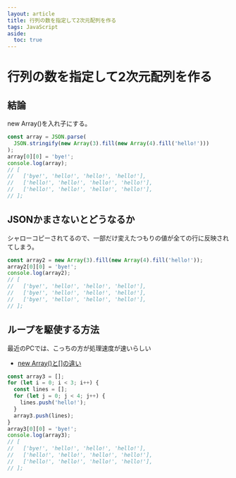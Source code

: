 ```yaml
---
layout: article
title: 行列の数を指定して2次元配列を作る
tags: JavaScript
aside:
  toc: true
---
```



 # 行列の数を指定して2次元配列を作る

## 結論

new Array()を入れ子にする。

```js
const array = JSON.parse(
  JSON.stringify(new Array(3).fill(new Array(4).fill('hello!')))
);
array[0][0] = 'bye!';
console.log(array);
// [
//   ['bye!', 'hello!', 'hello!', 'hello!'],
//   ['hello!', 'hello!', 'hello!', 'hello!'],
//   ['hello!', 'hello!', 'hello!', 'hello!'],
// ];

```


## JSONかまさないとどうなるか

シャローコピーされてるので、一部だけ変えたつもりの値が全ての行に反映されてしまう。

```js
const array2 = new Array(3).fill(new Array(4).fill('hello!'));
array2[0][0] = 'bye!';
console.log(array2);
// [
//   ['bye!', 'hello!', 'hello!', 'hello!'],
//   ['bye!', 'hello!', 'hello!', 'hello!'],
//   ['bye!', 'hello!', 'hello!', 'hello!'],
// ];
```

## ループを駆使する方法

最近のPCでは、こっちの方が処理速度が速いらしい
- [new Array()と[]の違い](https://qiita.com/Hiraku/items/d74690088dfa368875c9)

```js
const array3 = [];
for (let i = 0; i < 3; i++) {
  const lines = [];
  for (let j = 0; j < 4; j++) {
    lines.push('hello!');
  }
  array3.push(lines);
}
array3[0][0] = 'bye!';
console.log(array3);
// [
//   ['bye!', 'hello!', 'hello!', 'hello!'],
//   ['hello!', 'hello!', 'hello!', 'hello!'],
//   ['hello!', 'hello!', 'hello!', 'hello!'],
// ];

```
